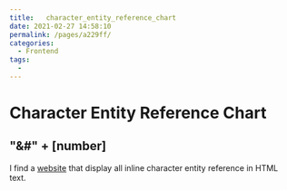 ```yaml
---
title:   character_entity_reference_chart
date: 2021-02-27 14:58:10
permalink: /pages/a229ff/
categories:
  - Frontend
tags:
  - 
---
```

# Character Entity Reference Chart
## "&#" + [number]
I find a [website](https://dev.w3.org/html5/html-author/charref) that display all inline character entity reference in HTML text.